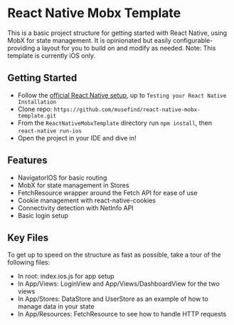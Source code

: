 # React Native Mobx Template

This is a basic project structure for getting started with React Native, using MobX for state management. It is opinionated but easily configurable- providing a layout for you to build on and modify as needed.
Note: This template is currently iOS only.

## Getting Started

- Follow the [official React Native setup](https://facebook.github.io/react-native/docs/getting-started.html), up to `Testing your React Native Installation`
- Clone repo: `https://github.com/musefind/react-native-mobx-template.git`
- From the `ReactNativeMobxTemplate` directory run `npm install`, then `react-native run-ios`
- Open the project in your IDE and dive in!

## Features

- NavigatorIOS for basic routing
- MobX for state management in Stores
- FetchResource wrapper around the Fetch API for ease of use
- Cookie management with react-native-cookies
- Connectivity detection with NetInfo API
- Basic login setup

## Key Files

To get up to speed on the structure as fast as possible, take a tour of the following files:

- In root: index.ios.js for app setup
- In App/Views: LoginView and App/Views/DashboardView for the two views
- In App/Stores: DataStore and UserStore as an example of how to manage data in your state
- In App/Resources: FetchResource to see how to handle HTTP requests
